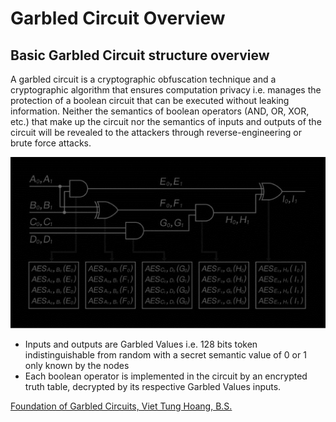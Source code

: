 # Garbled Circuit Overview

## Basic Garbled Circuit structure overview
A garbled circuit is a cryptographic obfuscation technique and a cryptographic algorithm that ensures computation privacy i.e. manages the protection of a boolean circuit that can be executed without leaking information. Neither the semantics of boolean operators (AND, OR, XOR, etc.) that make up the circuit nor the semantics of inputs and outputs of the circuit will be revealed to the attackers through reverse-engineering or brute force attacks.

![GC Structure Overview](./fig/GC-Structure-Overview.png)

- Inputs and outputs are Garbled Values i.e. 128 bits token indistinguishable from random with a secret semantic value of 0 or 1 only known by the nodes
- Each boolean operator is implemented in the circuit by an encrypted truth table, decrypted by its respective Garbled Values inputs.





[Foundation of Garbled Circuits, Viet Tung Hoang, B.S.](https://www.cs.fsu.edu/~tvhoang/thesis.pdf)
